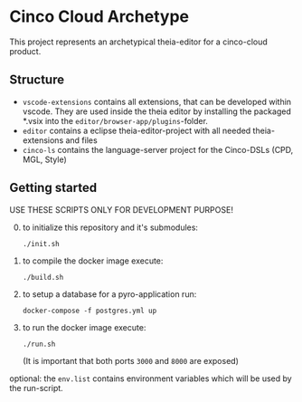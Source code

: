 # Cinco Cloud Archetype

This project represents an archetypical theia-editor for a cinco-cloud product.

## Structure
- `vscode-extensions` contains all extensions, that can be developed within vscode. They are used inside the theia editor by installing the packaged *.vsix into the `editor/browser-app/plugins`-folder.
- `editor` contains a eclipse theia-editor-project with all needed theia-extensions and files
- `cinco-ls` contains the language-server project for the Cinco-DSLs (CPD, MGL, Style)

## Getting started
USE THESE SCRIPTS ONLY FOR DEVELOPMENT PURPOSE!

0. to initialize this repository and it's submodules:

    `./init.sh`

1. to compile the docker image execute:
    
    `./build.sh`

2. to setup a database for a pyro-application run:

    `docker-compose -f postgres.yml up`

3. to run the docker image execute:

    `./run.sh`

    (It is important that both ports `3000` and `8000` are exposed)

optional:
    the `env.list` contains environment variables which will be used by the run-script.
